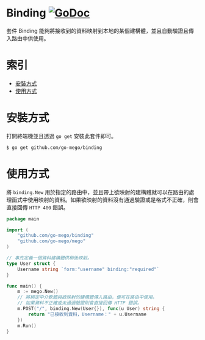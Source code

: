 # Binding [![GoDoc](https://godoc.org/github.com/go-mego/binding?status.svg)](https://godoc.org/github.com/go-mego/binding)

套件 Binding 能夠將接收到的資料映射到本地的某個建構體，並且自動驗證且傳入路由中供使用。

# 索引

* [安裝方式](#安裝方式)
* [使用方式](#使用方式)


# 安裝方式

打開終端機並且透過 `go get` 安裝此套件即可。

```bash
$ go get github.com/go-mego/binding
```

# 使用方式

將 `binding.New` 用於指定的路由中，並且帶上欲映射的建構體就可以在路由的處理函式中使用映射的資料。如果欲映射的資料沒有通過驗證或是格式不正確，則會直接回傳 `HTTP 400` 錯誤。

```go
package main

import (
	"github.com/go-mego/binding"
	"github.com/go-mego/mego"
)

// 事先定義一個資料建構體供稍後映射。
type User struct {
	Username string `form:"username" binding:"required"`
}

func main() {
	m := mego.New()
	// 將綁定中介軟體與欲映射的建構體傳入路由，便可在路由中使用。
	// 如果資料不正確或未通過驗證則會直接回傳 HTTP 錯誤。
	m.POST("/", binding.New(User{}), func(u User) string {
		return "已接收到資料，Username：" + u.Username
	})
	m.Run()
}
```